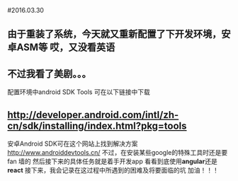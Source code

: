 #2016.03.30

由于重装了系统，今天就又重新配置了下开发环境，安卓ASM等
**哎，又没看英语**
---
不过我看了美剧。。。
---


配置环境中android SDK Tools 可在以下链接中下载

http://developer.android.com/intl/zh-cn/sdk/installing/index.html?pkg=tools
---
安卓Android SDK可在这个网站上找到解决方案
    http://www.androiddevtools.cn/
不过，在安装某些google的特殊工具时还是要fan  墙的
然后接下来的具体任务就是着手开发app
看看到底使用**angular**还是**react**
接下来，我会记录在这过程中所遇到的困难及将要面临的坑
加油！！！  


